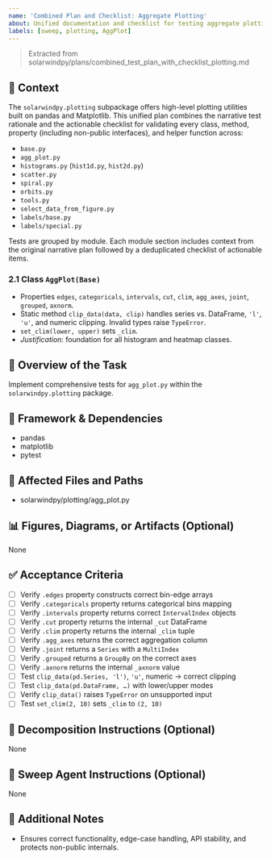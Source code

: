 ```yaml
---
name: 'Combined Plan and Checklist: Aggregate Plotting'
about: Unified documentation and checklist for testing aggregate plotting functions.
labels: [sweep, plotting, AggPlot]
---
```


> Extracted from solarwindpy/plans/combined_test_plan_with_checklist_plotting.md

## 🧠 Context

The `solarwindpy.plotting` subpackage offers high-level plotting utilities built on pandas
and Matplotlib. This unified plan combines the narrative test rationale and the
actionable checklist for validating every class, method, property (including non-public
interfaces), and helper function across:

- `base.py`
- `agg_plot.py`
- `histograms.py` (`hist1d.py`, `hist2d.py`)
- `scatter.py`
- `spiral.py`
- `orbits.py`
- `tools.py`
- `select_data_from_figure.py`
- `labels/base.py`
- `labels/special.py`

Tests are grouped by module. Each module section includes context from the original
narrative plan followed by a deduplicated checklist of actionable items.

### 2.1 Class `AggPlot(Base)`

- Properties `edges`, `categoricals`, `intervals`, `cut`, `clim`,
  `agg_axes`, `joint`, `grouped`, `axnorm`.
- Static method `clip_data(data, clip)` handles series vs. DataFrame, `'l'`, `'u'`,
  and numeric clipping. Invalid types raise `TypeError`.
- `set_clim(lower, upper)` sets `_clim`.
- *Justification*: foundation for all histogram and heatmap classes.

## 🎯 Overview of the Task

Implement comprehensive tests for `agg_plot.py` within the `solarwindpy.plotting` package.

## 🔧 Framework & Dependencies

- pandas
- matplotlib
- pytest

## 📂 Affected Files and Paths

- solarwindpy/plotting/agg_plot.py

## 📊 Figures, Diagrams, or Artifacts (Optional)

None

## ✅ Acceptance Criteria

- [ ] Verify `.edges` property constructs correct bin-edge arrays
- [ ] Verify `.categoricals` property returns categorical bins mapping
- [ ] Verify `.intervals` property returns correct `IntervalIndex` objects
- [ ] Verify `.cut` property returns the internal `_cut` DataFrame
- [ ] Verify `.clim` property returns the internal `_clim` tuple
- [ ] Verify `.agg_axes` returns the correct aggregation column
- [ ] Verify `.joint` returns a `Series` with a `MultiIndex`
- [ ] Verify `.grouped` returns a `GroupBy` on the correct axes
- [ ] Verify `.axnorm` returns the internal `_axnorm` value
- [ ] Test `clip_data(pd.Series, 'l')`, `'u'`, numeric → correct clipping
- [ ] Test `clip_data(pd.DataFrame, …)` with lower/upper modes
- [ ] Verify `clip_data()` raises `TypeError` on unsupported input
- [ ] Test `set_clim(2, 10)` sets `_clim` to `(2, 10)`

## 🧩 Decomposition Instructions (Optional)

None

## 🤖 Sweep Agent Instructions (Optional)

None

## 💬 Additional Notes

- Ensures correct functionality, edge-case handling, API stability, and protects
  non-public internals.

